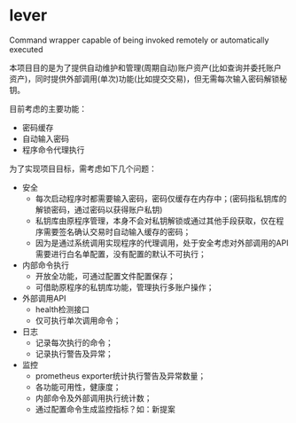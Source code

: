 # lever
Command wrapper capable of being invoked remotely or automatically executed

本项目目的是为了提供自动维护和管理(周期自动)账户资产(比如查询并委托账户资产)，同时提供外部调用(单次)功能(比如提交交易)，但无需每次输入密码解锁秘钥。

目前考虑的主要功能：

* 密码缓存
* 自动输入密码
* 程序命令代理执行

为了实现项目目标，需考虑如下几个问题：

* 安全
  * 每次启动程序时都需要输入密码，密码仅缓存在内存中；(密码指私钥库的解锁密码，通过密码以获得账户私钥)
  * 私钥库由原程序管理，本身不会对私钥解锁或通过其他手段获取，仅在程序需要签名确认交易时自动输入缓存的密码；
  * 因为是通过系统调用实现程序的代理调用，处于安全考虑对外部调用的API需要进行白名单配置，没有配置的默认不可执行；
* 内部命令执行
  * 开放全功能，可通过配置文件配置保存；
  * 可借助原程序的私钥库功能，管理执行多账户操作；
* 外部调用API
  * health检测接口
  * 仅可执行单次调用命令；
* 日志
  * 记录每次执行的命令；
  * 记录执行警告及异常；
* 监控
  * prometheus exporter统计执行警告及异常数量；
  * 各功能可用性，健康度；
  * 内部命令及外部调用执行统计数；
  * 通过配置命令生成监控指标？如：新提案
